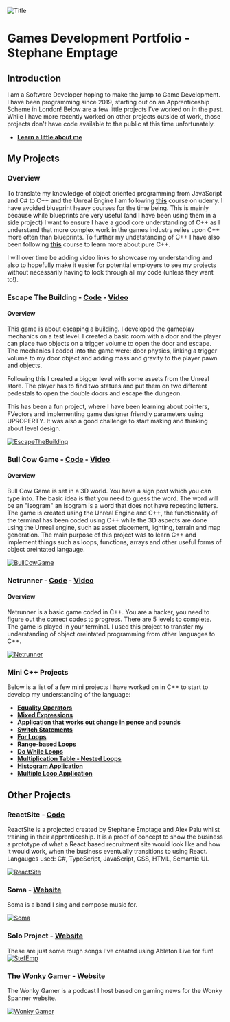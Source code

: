 ![Title](/title.PNG)

# Games Development Portfolio - Stephane Emptage

## Introduction

I am a Software Developer hoping to make the jump to Game Development. I have been programming since 2019, starting out on an Apprenticeship Scheme in London! Below are a few little projects I've worked on in the past. While I have more recently worked on other projects outside of work, those projects don't have code available to the public at this time unfortunately.

* **[Learn a little about me](https://github.com/StefEmp/GamesDevelopmentPortfolio/blob/main/Intro.pdf)**

## My Projects

### Overview

To translate my knowledge of object oriented programming from JavaScript and C# to C++ and the Unreal Engine I am following **[this](https://www.udemy.com/course/unrealcourse/)**  course on udemy. I have avoided blueprint heavy courses for the time being. This is mainly because while blueprints are very useful (and I have been using them in a side project) I want to ensure I have a good core understanding of C++ as I understand that more complex work in the games industry relies upon C++ more often than blueprints. To further my undetstanding of C++ I have also been following **[this](https://www.udemy.com/course/beginning-c-plus-plus-programming/)**  course to learn more about pure C++.

I will over time be adding video links to showcase my understanding and also to hopefully make it easier for potential employers to see my projects without necessarily having to look through all my code (unless they want to!).


### Escape The Building - **[Code](https://github.com/StefEmp/EscapeTheBuilding)** - **[Video](https://youtu.be/teJxwSS8iN4)**
#### Overview
This game is about escaping a building. I developed the gameplay mechanics on a test level. I created a basic room with a door and the player can place two objects on a trigger volume to open the door and escape. The mechanics I coded into the game were: door physics, linking a trigger volume to my door object and adding mass and gravity to the player pawn and objects. 

Following this I created a bigger level with some assets from the Unreal store. The player has to find two statues and put them on two different pedestals to open the double doors and escape the dungeon.

This has been a fun project, where I have been learning about pointers, FVectors and implementing game designer friendly parameters using UPROPERTY. It was also a good challenge to start making and thinking about level design.

[![EscapeTheBuilding](/EscapeTheBuilding.png)](https://youtu.be/teJxwSS8iN4 "EscapeTheBuilding")

### Bull Cow Game - **[Code](https://github.com/StefEmp/BullCowGame)** - **[Video](https://youtu.be/ObVzNoW1jsE)**
#### Overview
Bull Cow Game is set in a 3D world. You have a sign post which you can type into. 
The basic idea is that you need to guess the word. The word will be an "Isogram" an Isogram is a word that does not have repeating letters. 
The game is created using the Unreal Engine and C++, the functionality of the terminal has been coded using C++ while the 3D aspects are done using the Unreal engine, such as asset placement, lighting, terrain and map generation. The main purpose of this project was to learn C++ and implement things such as loops, functions, arrays and other useful forms of object oreintated langauge.

[![BullCowGame](/BullCowGame.png)](https://youtu.be/ObVzNoW1jsE "BullCowGame")

### Netrunner - **[Code](https://github.com/StefEmp/Netrunner)** - **[Video](https://www.youtube.com/watch?v=zcMQp_VILNs&feature=youtu.be)**
#### Overview
Netrunner is a basic game coded in C++. You are a hacker, you need to figure out the correct codes to progress. There are 5 levels to complete. The game is played in your terminal. I used this project to transfer my understanding of object oreintated programming from other languages to C++. 

[![Netrunner](/NetrunnerPicture.png)](https://youtu.be/zcMQp_VILNs "Netrunner")

### Mini C++ Projects

Below is a list of a few mini projects I have worked on in C++ to start to develop my understanding of the language:

* **[Equality Operators](https://github.com/StefEmp/EqualityOperators/blob/main/main.cpp)**
* **[Mixed Expressions](https://github.com/StefEmp/MixedExpressions/blob/main/main.cpp)**
* **[Application that works out change in pence and pounds](https://github.com/StefEmp/MoneyChangeLeftOver/blob/main/main.cpp)**
* **[Switch Statements](https://github.com/StefEmp/SwitchStatements/blob/main/main.cpp)**
* **[For Loops](https://github.com/StefEmp/ForLoops/blob/main/main.cpp)**
* **[Range-based Loops](https://github.com/StefEmp/RangeBasedForLoops/blob/main/main.cpp)**
* **[Do While Loops](https://github.com/StefEmp/DoWhileLoops/blob/main/main.cpp)**
* **[Multiplication Table - Nested Loops](https://github.com/StefEmp/MultiplicationTableNestedLoops/blob/main/main.cpp)**
* **[Histogram Application](https://github.com/StefEmp/HistogramNestedLoops/blob/main/main.cpp)**
* **[Multiple Loop Application](https://github.com/StefEmp/IntegratingAllLoopLearningChallenge/blob/main/main.cpp)**

## Other Projects

### ReactSite - **[Code](https://github.com/StefEmp/ReactSite)**
ReactSite is a projected created by Stephane Emptage and Alex Paiu whilst training in their apprenticeship. It is a proof of concept to show the business a prototype of what a React based recruitment site would look like and how it would work, when the business eventually transitions to using React. Langauges used: C#, TypeScript, JavaScript, CSS, HTML, Semantic UI.

[![ReactSite](/reactsite.png)](https://github.com/StefEmp/ReactSite "ReactSite")

### Soma - **[Website](https://soma10.bandcamp.com/releases)**
Soma is a band I sing and compose music for.

[![Soma](/soma.png)](https://soma10.bandcamp.com/releases "Soma")

### Solo Project -  **[Website](https://soundcloud.com/stefemp)**
These are just some rough songs I've created using Ableton Live for fun!
[![StefEmp](/soundcloud.png)](https://soundcloud.com/stefemp "Stef Emp")

### The Wonky Gamer - **[Website](https://www.wonkyspanner.com/podcasts/wonky-gamer)** 
The Wonky Gamer is a podcast I host based on gaming news for the Wonky Spanner website. 

[![Wonky Gamer](/wonkygamer.png)](https://www.wonkyspanner.com/podcasts/wonky-gamer "Wonky Gamer")

